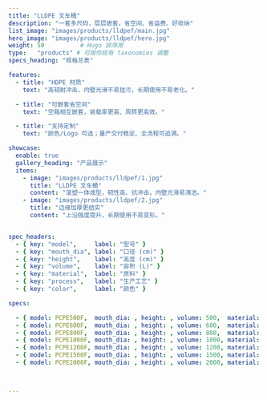 ```yaml
---
title: "LLDPE 叉车桶"
description: "一套多尺码，层层嵌套，省空间、省运费、好收纳"
list_image: "images/products/lldpef/main.jpg"
hero_image: "images/products/lldpef/hero.jpg"
weight: 50          # Hugo 排序用
type:   "products" # 可按你现有 taxonomies 调整
specs_heading: "规格总表"

features:
  - title: "HDPE 材质"
    text: "高韧耐冲击，内壁光滑不易挂污，长期使用不易老化。"

  - title: "可嵌套省空间"
    text: "空箱相互嵌套，装载率更高、周转更高效。"

  - title: "支持定制"
    text: "颜色/Logo 可选；量产交付稳定、全流程可追溯。"

showcase:
  enable: true
  gallery_heading: "产品展示"
  items:
    - image: "images/products/lldpef/1.jpg"
      title: "LLDPE 叉车桶"
      content: "滚塑一体成型，韧性高、抗冲击，内壁光滑易清洁。"
    - image: "images/products/lldpef/2.jpg"
      title: "边缘加厚更结实"
      content: "上沿强度提升，长期使用不易变形。"


spec_headers:
  - { key: "model",     label: "型号" }
  - { key: "mouth_dia", label: "口径 (cm)" }
  - { key: "height",    label: "高度 (cm)" }
  - { key: "volume",    label: "容积 (L)" }
  - { key: "material",  label: "原料" }
  - { key: "process",   label: "生产工艺" }
  - { key: "color",     label: "颜色" }

specs:

  - { model: PCPE500F,  mouth_dia: , height: , volume: 500,  material: PE, process: 吹塑, color: 白 / 蓝 }
  - { model: PCPE600F,  mouth_dia: , height: , volume: 600,  material: PE, process: 吹塑, color: 白 / 蓝 }
  - { model: PCPE800F,  mouth_dia: , height: , volume: 800,  material: PE, process: 吹塑, color: 白 / 蓝 }
  - { model: PCPE1000F, mouth_dia: , height: , volume: 1000, material: PE, process: 吹塑, color: 白 / 蓝 }
  - { model: PCPE1200F, mouth_dia: , height: , volume: 1200, material: PE, process: 吹塑, color: 白 / 蓝 }
  - { model: PCPE1500F, mouth_dia: , height: , volume: 1500, material: PE, process: 吹塑, color: 白 / 蓝 }
  - { model: PCPE2000F, mouth_dia: , height: , volume: 2000, material: PE, process: 吹塑, color: 白 / 蓝 }



---
```

